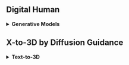 ## Digital Human
<details>
  <summary><b>Generative Models</b></summary>

  - AniPortraitGAN: Animatable 3D Portrait Generation from 2D Image Collections [[paper](https://arxiv.org/pdf/2309.02186.pdf)][[note](https://github.com/PaperReadingBot/CVPaperReadingBot/blob/main/2023/Oct/1003_ani_portrait_gan/note.md)]
</details>

## X-to-3D by Diffusion Guidance
<details>
  <summary><b>Text-to-3D</b></summary>

  - Text-to-3D using Gaussian Splatting [[paper](https://arxiv.org/abs/2309.16585)] [[note](https://github.com/PaperReadingBot/CVPaperReadingBot/blob/main/2023/Oct/1004_gsgen/note.md)]
</details>


